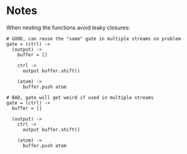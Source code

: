 Notes
=====

When nesting the functions avoid leaky closures:

    # GOOD, can reuse the "same" gate in multiple streams no problem
    gate = (ctrl) ->
      (output) ->
        buffer = []

        ctrl ->
          output buffer.shift()

        (atom) ->
          buffer.push atom

    # BAD, gate will get weird if used in multiple streams
    gate = (ctrl) ->
      buffer = []

      (output) ->
        ctrl ->
          output buffer.shift()

        (atom) ->
          buffer.push atom
